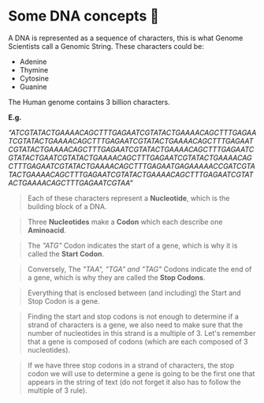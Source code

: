 # Some DNA concepts 🧬
A DNA is represented as a sequence of characters, this is what Genome Scientists call a Genomic String. These characters could be:

* Adenine
* Thymine
* Cytosine
* Guanine

The Human genome contains 3 billion characters.

__E.g.__

*"ATCGTATACTGAAAACAGCTTTGAGAATCGTATACTGAAAACAGCTTTGAGAATCGTATACTGAAAACAGCTTTGAGAATCGTATACTGAAAACAGCTTTGAGAATCGTATACTGAAAACAGCTTTGAGAATCGTATACTGAAAACAGCTTTGAGAATCGTATACTGAATCGTATACTGAAAACAGCTTTGAGAATCGTATACTGAAAACAGCTTTGAGAATCGTATACTGAAAACAGCTTTGAGAATGAGAAAAACCGATCGTATACTGAAAACAGCTTTGAGAATCGTATACTGAAAACAGCTTTGAGAATCGTATACTGAAAACAGCTTTGAGAATCGTAA"*

> Each of these characters represent a __Nucleotide__, which is the building block of a DNA. 

> Three __Nucleotides__ make a __Codon__ which each describe one __Aminoacid__.

> The *"ATG"* Codon indicates the start of a gene, which is why it is called the __Start Codon__.

> Conversely, The *"TAA", "TGA" and "TAG"* Codons indicate the end of a gene, which is why they are called the __Stop Codons__.

> Everything that is enclosed between (and including) the Start and Stop Codon is a gene.

> Finding the start and stop codons is not enough to determine if a strand of characters is a gene, we also need to make sure that the number of nucleotides in this strand is a multiple of 3. Let's remember that a gene is composed of codons (which are each composed of 3 nucleotides).

> If we have three stop codons in a strand of characters, the stop codon we will use to determine a gene is going to be the first one that appears in the string of text (do not forget it also has to follow the multiple of 3 rule).